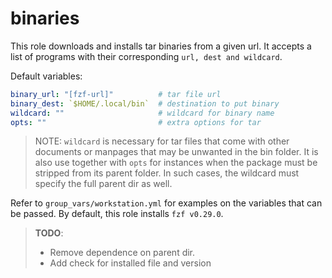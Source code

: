 # binaries

This role downloads and installs tar binaries from a given url. It accepts a
list of programs with their corresponding `url, dest and wildcard`.

Default variables:
```yaml
binary_url: "[fzf-url]"          # tar file url
binary_dest: `$HOME/.local/bin`  # destination to put binary
wildcard: ""                     # wildcard for binary name
opts: ""                         # extra options for tar
```

>NOTE: `wildcard` is necessary for tar files that come with other documents or
>manpages that may be unwanted in the bin folder. It is also use together with
>`opts` for instances when the package must be stripped from its parent folder.
>In such cases, the wildcard must specify the full parent dir as well.

Refer to `group_vars/workstation.yml` for examples on the variables that can be
passed. By default, this role installs `fzf v0.29.0`.

>**TODO**:
>- Remove dependence on parent dir.
>- Add check for installed file and version
